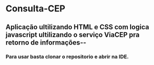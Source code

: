 # Consulta-CEP

## Aplicação ultilizando HTML e CSS com logica javascript ultilizando o serviço ViaCEP pra retorno de informações--

### Para usar basta clonar o repositorio e abrir na IDE.
